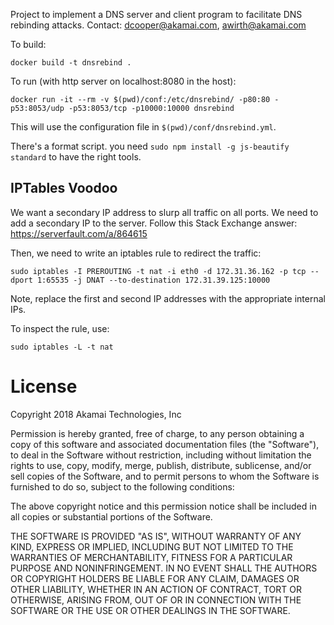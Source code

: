 Project to implement a DNS server and client program to facilitate DNS rebinding attacks.
Contact: dcooper@akamai.com, awirth@akamai.com

To build:

	docker build -t dnsrebind .

To run (with http server on localhost:8080 in the host):

	docker run -it --rm -v $(pwd)/conf:/etc/dnsrebind/ -p80:80 -p53:8053/udp -p53:8053/tcp -p10000:10000 dnsrebind

This will use the configuration file in `$(pwd)/conf/dnsrebind.yml`.

There's a format script. you need `sudo npm install -g js-beautify standard` to have the right tools.

## IPTables Voodoo

We want a secondary IP address to slurp all traffic on all ports. We need to add a secondary IP to the server. Follow this
Stack Exchange answer: https://serverfault.com/a/864615

Then, we need to write an iptables rule to redirect the traffic:

    sudo iptables -I PREROUTING -t nat -i eth0 -d 172.31.36.162 -p tcp --dport 1:65535 -j DNAT --to-destination 172.31.39.125:10000

Note, replace the first and second IP addresses with the appropriate internal IPs.

To inspect the rule, use:

    sudo iptables -L -t nat

# License

Copyright 2018 Akamai Technologies, Inc

Permission is hereby granted, free of charge, to any person obtaining a copy of this software 
and associated documentation files (the "Software"), to deal in the Software without 
restriction, including without limitation the rights to use, copy, modify, merge, publish, 
distribute, sublicense, and/or sell copies of the Software, and to permit persons to whom the 
Software is furnished to do so, subject to the following conditions:

The above copyright notice and this permission notice shall be included in all copies or 
substantial portions of the Software.

THE SOFTWARE IS PROVIDED "AS IS", WITHOUT WARRANTY OF ANY KIND, EXPRESS OR IMPLIED, INCLUDING 
BUT NOT LIMITED TO THE WARRANTIES OF MERCHANTABILITY, FITNESS FOR A PARTICULAR PURPOSE AND 
NONINFRINGEMENT. IN NO EVENT SHALL THE AUTHORS OR COPYRIGHT HOLDERS BE LIABLE FOR ANY CLAIM, 
DAMAGES OR OTHER LIABILITY, WHETHER IN AN ACTION OF CONTRACT, TORT OR OTHERWISE, ARISING FROM, 
OUT OF OR IN CONNECTION WITH THE SOFTWARE OR THE USE OR OTHER DEALINGS IN THE SOFTWARE.
